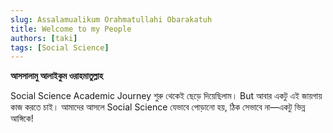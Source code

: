 ```yaml
---
slug: Assalamualikum Orahmatullahi Obarakatuh
title: Welcome to my People
authors: [taki]
tags: [Social Science]
---
```


**আসসালামু আলাইকুম ওরাহমাতুল্লাহ**

Social Science Academic Journey শুরু থেকেই ছেড়ে দিয়েছিলাম। But আবার একটু এই জায়গায় কাজ করতে চাই। আমাদের আসলে Social Science যেভাবে পোড়ানো হয়, ঠিক সেভাবে না—একটু ভিন্ন আঙ্গিকে!
